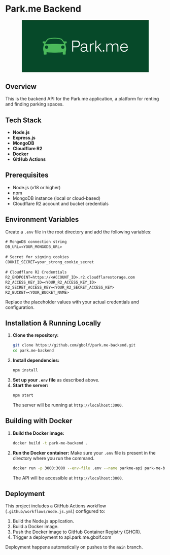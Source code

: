 # Park.me Backend

<p align="center">
  <img src="./src/assets/cover.png" alt="Park.me Logo" width="400" />
</p>

## Overview

This is the backend API for the Park.me application, a platform for renting and finding parking spaces.

## Tech Stack

*   **Node.js**
*   **Express.js**
*   **MongoDB**
*   **Cloudflare R2**
*   **Docker**
*   **GitHub Actions**

## Prerequisites

*   Node.js (v18 or higher)
*   npm
*   MongoDB instance (local or cloud-based)
*   Cloudflare R2 account and bucket credentials

## Environment Variables

Create a `.env` file in the root directory and add the following variables:

```env
# MongoDB connection string
DB_URL=<YOUR_MONGODB_URL>

# Secret for signing cookies
COOKIE_SECRET=your_strong_cookie_secret

# Cloudflare R2 Credentials
R2_ENDPOINT=https://<ACCOUNT_ID>.r2.cloudflarestorage.com
R2_ACCESS_KEY_ID=<YOUR_R2_ACCESS_KEY_ID>
R2_SECRET_ACCESS_KEY=<YOUR_R2_SECRET_ACCESS_KEY>
R2_BUCKET=<YOUR_BUCKET_NAME>
```

Replace the placeholder values with your actual credentials and configuration.

## Installation & Running Locally

1.  **Clone the repository:**
    ```bash
    git clone https://github.com/gbolf/park.me-backend.git
    cd park.me-backend
    ```
2.  **Install dependencies:**
    ```bash
    npm install
    ```
3.  **Set up your `.env` file** as described above.
4.  **Start the server:**
    ```bash
    npm start
    ```
    The server will be running at `http://localhost:3000`.

## Building with Docker

1.  **Build the Docker image:**
    ```bash
    docker build -t park-me-backend .
    ```
2.  **Run the Docker container:**
    Make sure your `.env` file is present in the directory where you run the command.
    ```bash
    docker run -p 3000:3000 --env-file .env --name parkme-api park-me-backend
    ```
    The API will be accessible at `http://localhost:3000`.

## Deployment

This project includes a GitHub Actions workflow (`.github/workflows/node.js.yml`) configured to:

1.  Build the Node.js application.
2.  Build a Docker image.
3.  Push the Docker image to GitHub Container Registry (GHCR).
4.  Trigger a deployment to api.park.me.gbolf.com

Deployment happens automatically on pushes to the `main` branch.
